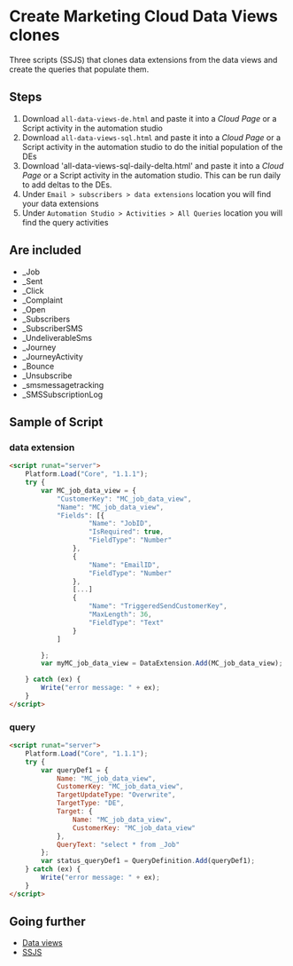 # Create Marketing Cloud Data Views clones

Three scripts (SSJS) that clones data extensions from the data views and create the queries that populate them.

## Steps

1. Download `all-data-views-de.html` and paste it into a _Cloud Page_ or a Script activity in the automation studio
2. Download `all-data-views-sql.html` and paste it into a _Cloud Page_ or a Script activity in the automation studio to do the initial population of the DEs
3. Download 'all-data-views-sql-daily-delta.html' and paste it into a _Cloud Page_ or a Script activity in the automation studio. This can be run daily to add deltas to the DEs.
4. Under `Email > subscribers > data extensions` location you will find your data extensions
5. Under `Automation Studio > Activities > All Queries` location you will find the query activities


## Are included

- _Job
- _Sent
- _Click
- _Complaint
- _Open
- _Subscribers
- _SubscriberSMS
- _UndeliverableSms
- _Journey
- _JourneyActivity
- _Bounce
- _Unsubscribe
- _smsmessagetracking
- _SMSSubscriptionLog

## Sample of Script
### data extension
```html
<script runat="server">
    Platform.Load("Core", "1.1.1");
    try {
        var MC_job_data_view = {
            "CustomerKey": "MC_job_data_view",
            "Name": "MC_job_data_view",
            "Fields": [{
                    "Name": "JobID",
                    "IsRequired": true,
                    "FieldType": "Number"
                },
                {
                    "Name": "EmailID",
                    "FieldType": "Number"
                },
                [...]
                {
                    "Name": "TriggeredSendCustomerKey",
                    "MaxLength": 36,
                    "FieldType": "Text"
                }
            ]

        };
        var myMC_job_data_view = DataExtension.Add(MC_job_data_view);

    } catch (ex) {
        Write("error message: " + ex);
    }
</script>
```

### query
```html
<script runat="server">
    Platform.Load("Core", "1.1.1");
    try {
        var queryDef1 = {
            Name: "MC_job_data_view",
            CustomerKey: "MC_job_data_view",
            TargetUpdateType: "Overwrite",
            TargetType: "DE",
            Target: {
                Name: "MC_job_data_view",
                CustomerKey: "MC_job_data_view"
            },
            QueryText: "select * from _Job"
        };
        var status_queryDef1 = QueryDefinition.Add(queryDef1);
    } catch (ex) {
        Write("error message: " + ex);
    }
</script>
```

## Going further
- [Data views](https://help.salesforce.com/articleView?id=mc_as_data_views.htm&type=5)
- [SSJS](https://developer.salesforce.com/docs/atlas.en-us.mc-programmatic-content.meta/mc-programmatic-content/ssjs_syntaxGuide.htm)
